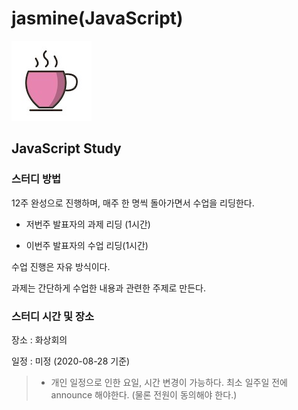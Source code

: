# jasmine(JavaScript)

![jasmine](doc/img/jasmine-tea.jpg)

## JavaScript Study

### 스터디 방법

12주 완성으로 진행하며, 매주 한 명씩 돌아가면서 수업을 리딩한다.

- 저번주 발표자의 과제 리딩 (1시간)

- 이번주 발표자의 수업 리딩(1시간)

수업 진행은 자유 방식이다.

과제는 간단하게 수업한 내용과 관련한 주제로 만든다.

### 스터디 시간 및 장소

장소 :  화상회의

일정 : 미정 (2020-08-28 기준)

> * 개인 일정으로 인한 요일, 시간 변경이 가능하다. 최소 일주일 전에 announce 해야한다. (물론 전원이 동의해야 한다.)